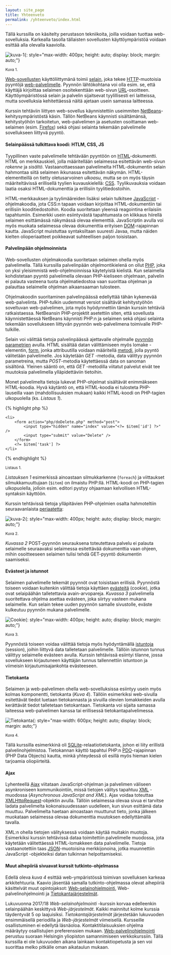 ```yaml
---
layout: site_page
title: Yhteenveto
permalink: /yhteenveto/index.html 
---
```


Tällä kurssilla on käsitelty perustason tekniikoita, joilla voidaan tuottaa web-sovelluksia. Karkealla tasolla tällaisten sovellusten käyttöympäristöä voidaan esittää alla olevalla kaaviolla.


![kuva-1]({{site.baseurl}}/img/summary-1.png "kuva-1"){: style="max-width: 400px; height: auto; display: block; margin: auto;"}

<small>Kuva 1.</small> 


[Web-sovellusten][application] käyttöliittymänä toimii [selain][browser], joka tekee [HTTP][HTTP]-muotoisia pyyntöjä [web-palvelimelle][palvelin]. Pyynnön lähtökohtana voi olla esim. se, että käyttäjä kirjoittaa selaimen osoitekenttään web-sivun [URL][URL]-osoitteen. Käyttöympäristössä selain ja palvelin sijaitsevat tyylillisesti eri laitteissa, mutta sovelluksia kehitettäessä näitä ajetaan usein samassa laitteessa.

Kurssin tehtäviin liittyen web-sovellus käynnistettiin useimmiten [NetBeans][NetBeans]-kehitysympäristöstä käsin. Tällön NetBeans käynnisti sisältämänsä, kehitystyöhön tarkoitetun, web-palvelimen ja asetusten osoittaman web-selaimen (esim. [Firefox][Firefox]) sekä ohjasi selainta tekemään palvelimelle sovellukseen liittyvä pyyntö. 


[application]: https://en.wikipedia.org/wiki/Web_application
[browser]: https://en.wikipedia.org/wiki/Web_browser
[HTTP]: https://fi.wikipedia.org/wiki/HTTP
[palvelin]: https://fi.wikipedia.org/wiki/WWW-palvelin
[URL]: https://fi.wikipedia.org/wiki/URI
[Firefox]: https://www.mozilla.org/fi/
[NetBeans]: https://netbeans.org/


#### Selainpäässä tulkittava koodi: HTLM, CSS, JS


Tyypillinen vaste palvelimelle tehtävään pyyntöön on [HTML][HTML]-dokumentti. HTML on merkkauskieli, jolla määritellään selaimessa esitettävän web-sivun *rakenne* ja *sisältö*. Vastaanottaessaan palvelimelta HTML-dokumentin selain hahmontaa siitä selaimen ikkunassa esitettävän näkymän. HTML-elementteillä on tietty oletusarvoinen *ulkoasu*, mutta se on myös täysin määriteltävissä erillisellä tyylien kuvauskielellä: [CSS][CSS]. Tyylikuvauksia voidaan laatia osaksi HTML-dokumenttia ja erillisiin tyylitiedostoihin.


[HTML]: https://fi.wikipedia.org/wiki/HTML
[CSS]: https://fi.wikipedia.org/wiki/CSS


HTML-merkkauksen ja tyylimääreiden lisäksi selain tulkitsee [JavaScript][JavaScript] -ohjelmakoodia, jota CSS:n tapaan voidaan kirjoittaa HTML-dokumentiin tai erillisiin kooditiedostoihin. Koodia suoritetaan yleensä reagointina erilaisiin tapahtumiin. Esimerkki usein esiintyvästä tapahtumasta on klikkaus hiirellä selaimen esittämässä näkymässä olevaa elementtiä. JavaScriptin avulla voi myös muokata selaimessa olevaa dokumenttia erityisen [DOM][DOM]-rajapinnan kautta. JavaScript muistuttaa syntaksiltaan suuresti Javaa, mutta näiden kielten olioperiaatteet poikkeavat suhteellisen paljon toisistaan. 


[JavaScript]: https://fi.wikipedia.org/wiki/JavaScript
[DOM]: https://fi.wikipedia.org/wiki/Document_Object_Model


#### Palvelinpään ohjelmoinnista


Web-sovellusten ohjelmakoodia suoritetaan selaimen ohella myös palvelimella. Tällä kurssilla palvelinpään ohjelmontikielenä on ollut [PHP][PHP], joka on yksi yleisimmistä web-ohjelmoinnissa käytetyistä kielistä. Kun selaimella kohdistetaan pyyntö palvelimella olevaan PHP-kieliseen ohjelmaan, palvelin ei palauta vasteena tuota ohjelmatiedostoa vaan suorittaa ohjelman ja palauttaa selaimelle ohjelman aikaansaaman tulosteen.

Ohjelmakoodin suoritaminen palvelinpäässä edellyttää tähän kykenevää web-palvelinta. PHP-tulkin uudemmat versiot sisältävät kehitystyöhön soveltuvan web-palvelimen, jota myös hyödynnettiin tämän kurssin tehtäviä ratkaistaessa. NetBeansin PHP-projektit asetettiin siten, että sovellusta käynnistettäessä NetBeans käynnisti PHP:n ja selaimen sekä ohjasi selainta tekemään sovellukseen liittyvän pyynnön web-palvelimena toimivalle PHP-tulkille.


[PHP]: https://fi.wikipedia.org/wiki/PHP


Selain voi välittää tietoja palvelinpäässä ajettavalle ohjelmalle [pyynnön parametrien][query_string] avulla. HTML sisältää datan välittämiseen myös lomake -elementin, [form][tag_form], jonka attribuutilla voidaan määritellä [metodi][http-method], jolla pyyntö välitetään palvelimelle. Jos käytetään *GET* -metodia, data välittyy pyynnön parametreina, mutta *POST*-metodia käytettäessä data on sanoman sisältönä. Yleinen sääntö on, että *GET* -metodilla viitatut palvelut eivät tee muutoksia palvelimella ylläpidettäviin tietoihin. 

Monet palvelimelta tietoja lukevat PHP-ohjelmat sisältävät enimmäkseen HTML-koodia. Hyvä käytäntö on, että HTML-koodia ei tulosteta PHP-lauseilla vaan (mahdollisuuksien mukaan) kaikki HTML-koodi on PHP-tagien ulkopuolella (ks. *Listaus 1*).


{% highlight php %}

<?php foreach ($items as $item): ?>
    <li>
        <form action="php/doDelete.php" method="post">
            <input type="hidden" name="index" value="<?= $item['id'] ?>" />
            <input type="submit" value="Delete" />
        </form>
        <?= $item['task'] ?>
    </li>
<?php endforeach; ?>

{% endhighlight %}

<small>Listaus 1.</small>


*Listauksen 1* esimerkissä ainoastaan silmukkarkenne (`foreach`) ja viittaukset silmukkamuuttujaan (`$item`) on ilmaistu PHP:llä. HTML-koodi on PHP-tagien ulkopuolella, jolloin esim. editori pystyy ohjaamaan kelvollisen HTML-syntaksin käyttöön.

Kurssin tehtävissä tietoja ylläpitävien PHP-ohjelmien osalta hahmoteltiin seuraavanlaista [periaatetta][post-redirect-get]: 


[post-redirect-get]: https://en.wikipedia.org/wiki/Post/Redirect/Get


![kuva-2]({{site.baseurl}}/img/summary-3.png "kuva-2"){: style="max-width: 400px; height: auto; display: block; margin: auto;"}

<small>Kuva 2.</small> 


*Kuvassa 2* POST-pyynnön seurauksena toteutettava palvelu ei palauta selaimelle seuraavaksi selaimessa esitettävää dokumenttia vaan ohjeen, mihin osoitteeseen selaimen tulisi tehdä GET-pyyntö dokumentin saamiseksi. 


[query_string]: https://en.wikipedia.org/wiki/Query_string
[tag_form]: https://www.w3schools.com/tags/tag_form.asp
[http-method]: https://www.w3schools.com/tags/ref_httpmethods.asp


#### Evästeet ja istunnot


Selaimen palvelimelle tekemät pyynnöt ovat toisistaan erillisiä. Pyynnöstä toiseen voidaan kuitenkin välittää tietoja käyttäen [evästeitä][evaste] (cookie), jotka ovat selaipäähän talletettavia avain-arvopareja. *Kuvassa 3* palvelimella suoritettava ohjelma asettaa evästeen, joka siirtyy vasteen mukana selaimelle. Kun selain tekee uuden pyynnön samalle sivustolle, eväste kulkeutuu pyynnön mukana palvelimelle.


[evaste]: https://fi.wikipedia.org/wiki/Eväste


![Cookie]({{site.baseurl}}/img/summary-cookie.png "Cookie"){: style="max-width: 400px; height: auto; display: block; margin: auto;"}

<small>Kuva 3.</small> 


Pyynnöstä toiseen voidaa välittää tietoja myös hyödyntämällä [istuntoja][session] (session), joihin liittyvä data talletetaan palvelimelle. Tällöin istunnon tunnus välittyy selaimelle evästeen avulla. Kurssin tehtävissä esiintyi tilanne, jossa sovellukseen kirjautuneen käyttäjän tunnus tallennettiin istuntoon ja viimeisin kirjautumisajankohta evästeeseen.


[session]: https://www.w3schools.com/php/php_sessions.asp


#### Tietokanta 

Selaimen ja web-palvelimen ohella web-sovelluksissa esiintyy usein myös kolmas komponentti, tietokanta (*Kuva 4*). Tällöin esimerkiksi web-sivulla esitettävät tiedot luetaan tietokannasta ja sivuilla olevien lomakkeiden avulla kerättävät tiedot talletetaan tietokantaan. Tietokanta voi sijaita samassa laiteessa web-palvelimen kanssa tai erillisessä tietokantapalvelimessa.


![Tietokanta]({{site.baseurl}}/img/summary-db.png "Tietokanta"){: style="max-width: 600px; height: auto; display: block; margin: auto;"}

<small>Kuva 4.</small> 


Tällä kurssilla esimerkkinä oli [SQLite][SQLite]-relaatiotietokanta, johon ei liity erillistä palvelinohjelmistoa. Tietokannan käyttö tapahtui PHP:n [PDO][PDO]-rajapinnan (PHP Data Objects) kautta, minkä yhteydessä oli esillä myös hieman kielen tarjoamia oliopiirteitä.


[SQLite]: https://www.sqlite.org
[PDO]: http://php.net/manual/en/class.pdo.php


#### Ajax


Lyhenteellä [Ajax][Ajax] viitataan JavaScript-ohjelman ja palvelimen väliseen asynkroniseen kommunikointiin, missä tietojen välitys tapahtuu [XML][XML] -muodossa (*Asynchronous JavaScript and XML*). Ajax voidaa toteuttaa 
[XMLHttpRequest][XMLHttpRequest]-objektin avulla. Tällöin selaimessa olevaa sivua ei tarvitse ladata palvelimelta kokonaisuudessaan uudelleen, kun sivun esittämä data muuttuu. Palvelimelta haetaan ainoastaan muuttunut tieto, jonka jälkeen muokataan selaimessa olevaa dokumenttia muutoksen edellyttämällä tavalla.


[Ajax]: https://fi.wikipedia.org/wiki/Ajax_%28ohjelmointi%29
[XML]: https://fi.wikipedia.org/wiki/XML
[XMLHttpRequest]: https://www.w3schools.com/xml/xml_http.asp


XML:n ohella tietojen välityksessä voidaan käytää muitakin muotoja. Esimerkiksi kurssin tehtävissä dataa toimitettiin palvelimelle muodossa, jota käytetään välitettäessä HTML-lomakkeen data palvelimelle. Tietoja vastaanotettiin taas [JSON][JSON]-muotoisina merkkijonoina, jotka muunnettiin JavaScript -objekteiksi datan tulkinnan helpottamiseksi.   


[JSON]: https://www.w3schools.com/js/js_json_intro.asp


#### Muut aihepiiriä sivuavat kurssit tutkinto-ohjelmassa


Edellä oleva *kuva 4* esittää web-ympäristössä toimivan sovelluksen karkeaa arkkitehtuuria. Kaavio jäsentää samalla tutkinto-ohjelmassa olevat aihepiiriä käsittelvät muut opintojaksot:  [Web-selainohjelmointi][wso], Web-palvelinohjelmointi ja [Tietokantajärjestelmät][tkj].  


[wso]: https://timedu.github.io/wso/
[wpo]: http://web-palvelinohjelmointi.github.io
[tkj]: https://timedu.github.io/tkj2017k/


Lukuvuonna 2017/18 *Web-selainohjelmointi* -kurssin korvaa edelleenkin selainpäähän keskittyvä *Web-järjestelmät*. Kaikki mainnitut kolme kurssia täydentyvät 5 op laajuisiksi. *Tietokantajärjestelmät* järjestetään lukuvuoden ensimmäisellä periodilla ja *Web-järjestelmät* viimeisellä. Kursseille osallistuminen ei edellytä läsnäoloa. Kontaktitilaisuuksien ohjelma määräytyy osallistujien preferenssien mukaan. [Web-palvelinohjelmointi][wpo] perustuu suoraan Helsingin yliopiston samannimiseen verkkokurssiin. Tällä kurssilla ei ole lukuvuoden aikana lainkaan kontaktiopetusta ja sen voi suorittaa melko pitkälle oman aikataulun mukaan.



